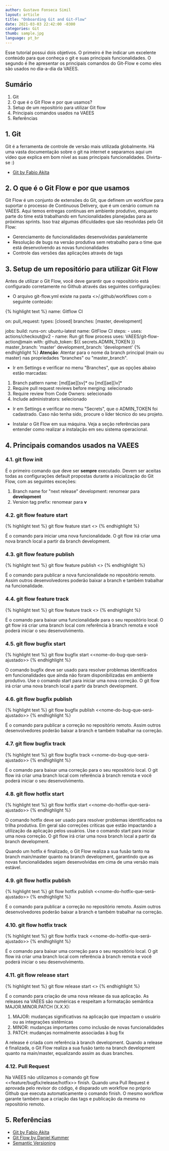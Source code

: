 ```yaml
---
author: Gustavo Fonseca Simil
layout: article
title: "Onboarding Git and Git-Flow"
date: 2021-03-03 22:42:00 -0300 
categories: Git
thumb: sample.jpg
language: pt_br
---
```


Esse tutorial possui dois objetivos. O primeiro é lhe indicar um excelente conteúdo para que conheça o git e suas principais funcionalidades. O segundo é lhe apresentar os principais comandos do Git-Flow e como eles são usados no dia-a-dia da VAEES.

## Sumário

1. Git
2. O que é o Git Flow e por que usamos?
3. Setup de um repositório para utilizar Git flow
4. Principais comandos usados na VAEES
5. Referências

## 1. Git
Git é a ferramenta de controle de versão mais utilizada globalmente. Há uma vasta documentação sobre o git na internet e separamos aqui um vídeo que explica em bom nível as suas principais funcionalidades. Divirta-se :)
- [Git by Fabio Akita](https://www.youtube.com/watch?v=crk9cfCsgtE)

## 2. O que é o Git Flow e por que usamos

Git Flow é um conjunto de extensões do Git, que definem um workflow para suportar o processo de Continuous Delivery, que é um cenário comum na VAEES. Aqui temos entregas contínuas em ambiente produtivo, enquanto parte do time está trabalhando em funcionalidades planejadas para as próximas sprints. Isso traz algumas dificuldades que são resolvidas pelo Git Flow:

- Gerenciamento de funcionalidades desenvolvidas paralelamente
- Resolução de bugs na versão produtiva sem retrabalho para o time que está desenvolvendo as novas funcionalidades
- Controle das versões das aplicações através de tags

## 3. Setup de um repositório para utilizar Git Flow

Antes de utilizar o Git Flow, você deve garantir que o repositório está configurado corretamente no Github através das seguintes configurações:

- O arquivo git-flow.yml existe na pasta <<seu projeto>>/.github/workflows com o seguinte conteúdo:

{% highlight text %}
name: Gitflow CI

on: 
  pull_request:
    types: [closed]
    branches: [master, development]

jobs:
  build:
    runs-on: ubuntu-latest
    name: GitFlow CI
    steps:
      - uses: actions/checkout@v2
      - name: Run git flow process
        uses: VAEES/git-flow-action@main
        with:
          github_token: ${{ secrets.ADMIN_TOKEN }}
          master_branch: 'master'
          development_branch: 'development'
{% endhighlight %}
**Atenção**: Atentar para o nome da branch principal (main ou master) nas propriedades "branches" ou "master_branch".

- Ir em Settings e verificar no menu "Branches", que as opções abaixo estão marcadas:

1. Branch pattern name: [md][ae][sv]* ou [md][ae][iv]*
2. Require pull request reviews before merging: selecionado
3. Require review from Code Owners: selecionado
4. Include administrators: selecionado 

- Ir em Settings e verificar no menu "Secrets", que o ADMIN_TOKEN foi cadastrado. Caso não tenha sido, procure o líder técnico do seu projeto.

- Instalar o Git Flow em sua máquina. Veja a seção referências para entender como realizar a instalação em seu sistema operacional.

## 4. Principais comandos usados na VAEES

### 4.1. git flow init

É o primeiro comando que deve ser **sempre** executado. Devem ser aceitas todas as configurações default propostas durante a inicialização do Git Flow, com as seguintes exceções:

1. Branch name for "next release" development: renomear para **development**
2. Version tag prefix: renomear para **v**

### 4.2. git flow feature start

{% highlight text %}
git flow feature start <<nome-da-funcionalidade>>
{% endhighlight %}

É o comando para iniciar uma nova funcionalidade. O git flow irá criar uma nova branch local a partir da branch development.

### 4.3. git flow feature publish

{% highlight text %}
git flow feature publish <<nome-da-funcionalidade>>
{% endhighlight %}

É o comando para publicar a nova funcionalidade no repositório remoto. Assim outros desenvolvedores poderão baixar a branch e também trabalhar na funcionalidade.

### 4.4. git flow feature track

{% highlight text %}
git flow feature track <<nome-da-funcionalidade>>
{% endhighlight %}

É o comando para baixar uma funcionalidade para o seu repositório local. O git flow irá criar uma branch local com referência à branch remota e você poderá iniciar o seu desenvolvimento.

### 4.5. git flow bugfix start

{% highlight text %}
git flow bugfix start <<nome-do-bug-que-será-ajustado>>
{% endhighlight %}

O comando bugfix deve ser usado para resolver problemas identificados em funcionalidades que ainda não foram disponibilizadas em ambiente produtivo. Use o comando start para iniciar uma nova correção. O git flow irá criar uma nova branch local a partir da branch development.

### 4.6. git flow bugfix publish

{% highlight text %}
git flow bugfix publish <<nome-do-bug-que-será-ajustado>>
{% endhighlight %}

É o comando para publicar a correção no repositório remoto. Assim outros desenvolvedores poderão baixar a branch e também trabalhar na correção.

### 4.7. git flow bugfix track

{% highlight text %}
git flow bugfix track <<nome-do-bug-que-será-ajustado>>
{% endhighlight %}

É o comando para baixar uma correção para o seu repositório local. O git flow irá criar uma branch local com referência à branch remota e você poderá iniciar o seu desenvolvimento.

### 4.8. git flow hotfix start

{% highlight text %}
git flow hotfix start <<nome-do-hotfix-que-será-ajustado>>
{% endhighlight %}

O comando hotfix deve ser usado para resolver problemas identificados na trilha produtiva. Em geral são correções críticas que estão impactando a utilização da aplicação pelos usuários. Use o comando start para iniciar uma nova correção. O git flow irá criar uma nova branch local a partir da branch development.

Quando um hotfix é finalizado, o Git Flow realiza a sua fusão tanto na branch main/master quanto na branch development, garantindo que as novas funcionalidades sejam desenvolvidas em cima de uma versão mais estável.

### 4.9. git flow hotfix publish

{% highlight text %}
git flow hotfix publish <<nome-do-hotfix-que-será-ajustado>>
{% endhighlight %}

É o comando para publicar a correção no repositório remoto. Assim outros desenvolvedores poderão baixar a branch e também trabalhar na correção.

### 4.10. git flow hotfix track

{% highlight text %}
git flow hotfix track <<nome-do-hotfix-que-será-ajustado>>
{% endhighlight %}

É o comando para baixar uma correção para o seu repositório local. O git flow irá criar uma branch local com referência à branch remota e você poderá iniciar o seu desenvolvimento.

### 4.11. git flow release start

{% highlight text %}
git flow release start <<numero-da-release>>
{% endhighlight %}

É o comando para criação de uma nova release da sua aplicação. As releases na VAEES são numéricas e respeitam a formatação semântica MAJOR.MINOR.PATCH (X.X.X):
1. MAJOR: mudanças significativas na aplicação que impactam o usuário ou as integrações sistêmicas
2. MINOR: mudanças importantes como inclusão de novas funcionalidades
3. PATCH: mudanças normalmente associadas à bug fix

A release é criada com referência à branch development. Quando a release é finalizada, o Git Flow realiza a sua fusão tanto na branch development quanto na main/master, equalizando assim as duas branches.

### 4.12. Pull Request

Na VAEES não utilizamos o comando git flow <<feature/bugfix/release/hotfix>> finish. Quando uma Pull Request é aprovada pelo revisor do código, é disparado um workflow no próprio Github que executa automaticamente o comando finish. O mesmo workflow garante também que a criação das tags e publicação da mesma no repositório remoto.

## 5. Referências

- [Git by Fabio Akita](https://www.youtube.com/watch?v=crk9cfCsgtE)
- [Git Flow by Daniel Kummer](https://danielkummer.github.io/git-flow-cheatsheet/)
- [Semantic Versioning](https://semver.org/)

